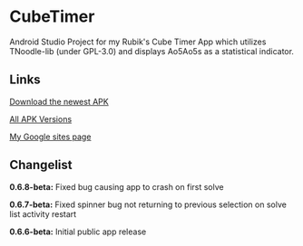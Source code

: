 # CubeTimer
Android Studio Project for my Rubik's Cube Timer App which utilizes TNoodle-lib (under GPL-3.0) and displays Ao5Ao5s as a statistical indicator. 

## Links
[Download the newest APK](https://github.com/ktprograms/CubeTimer/blob/master/app/release/CubeTimer0.6.8beta.apk)

[All APK Versions](https://github.com/ktprograms/CubeTimer/blob/master/app/release)

[My Google sites page](http://sites.google.com/view/ktcubertimer/home)

## Changelist
**0.6.8-beta:** Fixed bug causing app to crash on first solve

**0.6.7-beta:** Fixed spinner bug not returning to previous selection on solve list activity restart

**0.6.6-beta:** Initial public app release
